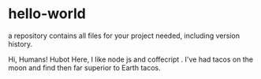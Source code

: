 # hello-world
a repository contains all files for your project needed, including version history.

Hi, Humans!
Hubot Here, I like node js and coffecript .
I've had tacos on the moon and find then far superior to Earth tacos. 

